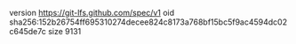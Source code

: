 version https://git-lfs.github.com/spec/v1
oid sha256:152b26754ff695310274decee824c8173a768bf15bc5f9ac4594dc02c645de7c
size 9131
